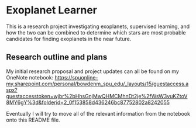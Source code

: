 # Exoplanet Learner
This is a research project investigating exoplanets, supervised learning, and how the two can be combined to determine which stars are most probable candidates for finding exoplanets in the near future. 

## Research outline and plans
My initial research proposal and project updates can all be found on my OneNote notebook: 
https://spuonline-my.sharepoint.com/personal/bowdenm_spu_edu/_layouts/15/guestaccess.aspx?guestaccesstoken=wjbr%2bHhsGnjMwQHMCMhnDt2je%2fWsW3vuKZtoV8MY6gY%3d&folderid=2_0f153858d436246bc87752802a8242055

Eventually I will try to move all of the relevant information from the notebook onto this README file.
